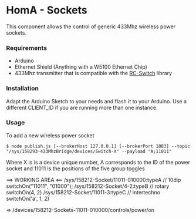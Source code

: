 # HomA - Sockets
This component allows the control of generic 433Mhz wireless power sockets.

### Requirements
* Arduino 
* Ethernet Shield (Anything with a W5100 Ethernet Chip)
* 433Mhz transmitter that is compatible with the [RC-Switch](https://code.google.com/p/rc-switch/) library

### Installation
Adapt the Arduino Sketch to your needs and flash it to your Arduino. 
Use a different CLIENT_ID if you are running more than one instance.

### Usage
To add a new wireless power socket
```
$ node publish.js [--brokerHost 127.0.0.1] [--brokerPort 1883] --topic "/sys/158293-433MhzBridge/devices/Switch-X" --payload "A;11011"
```
Where X is is a device unique number, A corresponds to the ID of the power socket and 11011 is the positions of the five group toggles


==> WORKING AREA <==
/sys/158212-Socket/11011-010000:typeA // 10dip switchOn("11011", "01000");
/sys/158212-Socket/4-2:typeB // rotary switchOn(4, 2)
/sys/158212-Socket/11011-3:typeC // intertechno switchOn('a', 1, 2)

=> /devices/158212-Sockets-11011-010000/controls/power/on

